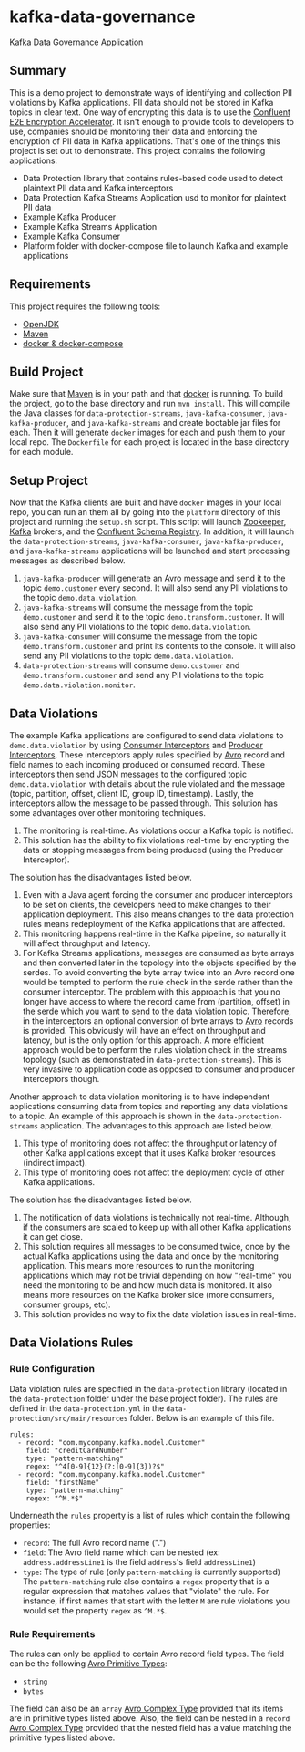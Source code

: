 # kafka-data-governance
Kafka Data Governance Application

## Summary

This is a demo project to demonstrate ways of identifying and collection PII violations by Kafka applications. PII data
should not be stored in Kafka topics in clear text. One way of encrypting this data is to use the 
[Confluent E2E Encryption Accelerator](https://www.confluent.io/confluent-accelerators/#end-to-end-encryption-and-tokenization).
It isn't enough to provide tools to developers to use, companies should be monitoring their data and enforcing the
encryption of PII data in Kafka applications. That's one of the things this project is set out to demonstrate. This
project contains the following applications:

* Data Protection library that contains rules-based code used to detect plaintext PII data and Kafka interceptors
* Data Protection Kafka Streams Application usd to monitor for plaintext PII data
* Example Kafka Producer
* Example Kafka Streams Application
* Example Kafka Consumer
* Platform folder with docker-compose file to launch Kafka and example applications

## Requirements

This project requires the following tools:

* [OpenJDK](https://download.java.net/openjdk/jdk11/ri/openjdk-11+28_linux-x64_bin.tar.gz)
* [Maven](https://dlcdn.apache.org/maven/maven-3/3.8.6/binaries/apache-maven-3.8.6-bin.zip)
* [docker & docker-compose](https://desktop.docker.com/mac/main/amd64/Docker.dmg?utm_source=docker&utm_medium=webreferral&utm_campaign=dd-smartbutton&utm_location=module)

## Build Project

Make sure that [Maven](https://dlcdn.apache.org/maven/maven-3/3.8.6/binaries/apache-maven-3.8.6-bin.zip) is in your path
and that [docker](https://desktop.docker.com/mac/main/amd64/Docker.dmg?utm_source=docker&utm_medium=webreferral&utm_campaign=dd-smartbutton&utm_location=module)
is running. To build the project, go to the base directory and run `mvn install`. This will compile the Java classes for
`data-protection-streams`, `java-kafka-consumer`, `java-kafka-producer`, and `java-kafka-streams` and 
create bootable jar files for each. Then it will generate `docker` images for each and push them to your local repo. The 
`Dockerfile` for each project is located in the base directory for each module.

## Setup Project

Now that the Kafka clients are built and have `docker` images in your local repo, you can run an them all
by going into the `platform` directory of this project and running the `setup.sh` script. This script will launch [Zookeeper](https://zookeeper.apache.org/),
[Kafka](https://kafka.apache.org/) brokers, and the [Confluent Schema Registry](https://docs.confluent.io/platform/current/schema-registry/index.html).
In addition, it will launch the `data-protection-streams`, `java-kafka-consumer`, `java-kafka-producer`, and 
`java-kafka-streams` applications will be launched and start processing messages as described below.

1) `java-kafka-producer` will generate an Avro message and send it to the topic `demo.customer` every second. It will 
also send any PII violations to the topic `demo.data.violation`.
2) `java-kafka-streams` will consume the message from the topic `demo.customer` and send it to the topic 
`demo.transform.customer`. It will also send any PII violations to the topic `demo.data.violation`.
3) `java-kafka-consumer` will consume the message from the topic `demo.transform.customer` and print its contents to the 
console. It will also send any PII violations to the topic `demo.data.violation`.
4) `data-protection-streams` will consume `demo.customer` and `demo.transform.customer` and send any PII violations to 
the topic `demo.data.violation.monitor`.

## Data Violations

The example Kafka applications are configured to send data violations to `demo.data.violation` by using 
[Consumer Interceptors](https://kafka.apache.org/30/javadoc/org/apache/kafka/clients/consumer/ConsumerInterceptor.html) and
[Producer Interceptors](https://kafka.apache.org/30/javadoc/org/apache/kafka/clients/producer/ProducerInterceptor.html).
These interceptors apply rules specified by [Avro](https://avro.apache.org/docs/1.11.1/specification/_print/) record and 
field names to each incoming produced or consumed record. These interceptors then send JSON messages to the configured 
topic `demo.data.violation` with details about the rule violated and the message (topic, partition, offset, client ID,
group ID, timestamp). Lastly, the interceptors allow the message to be passed through. This solution has some advantages
over other monitoring techniques.

1) The monitoring is real-time. As violations occur a Kafka topic is notified.
2) This solution has the ability to fix violations real-time by encrypting the data or stopping messages from being
produced (using the Producer Interceptor).

The solution has the disadvantages listed below.

1) Even with a Java agent forcing the consumer and producer interceptors to be set on clients, the developers need to
make changes to their application deployment. This also means changes to the data protection rules means redeployment
of the Kafka applications that are affected.
2) This monitoring happens real-time in the Kafka pipeline, so naturally it will affect throughput and latency.
3) For Kafka Streams applications, messages are consumed as byte arrays and then converted later in the topology into
the objects specified by the serdes. To avoid converting the byte array twice into an Avro record one would be tempted 
to perform the rule check in the serde rather than the consumer interceptor. The problem with this approach is that you
no longer have access to where the record came from (partition, offset) in the serde which you want to send to the data
violation topic. Therefore, in the interceptors an optional conversion of byte arrays to
[Avro](https://avro.apache.org/docs/1.11.1/specification/_print/) records is provided. This obviously will have an
effect on throughput and latency, but is the only option for this approach. A more efficient approach would be to
perform the rules violation check in the streams topology (such as demonstrated in `data-protection-streams`). This is
very invasive to application code as opposed to consumer and producer interceptors though.

Another approach to data violation monitoring is to have independent applications consuming data from topics and 
reporting any data violations to a topic. An example of this approach is shown in the  `data-protection-streams` 
application. The advantages to this approach are listed below.

1) This type of monitoring does not affect the throughput or latency of other Kafka applications except that it uses
Kafka broker resources (indirect impact).
2) This type of monitoring does not affect the deployment cycle of other Kafka applications.

The solution has the disadvantages listed below.

1) The notification of data violations is technically not real-time. Although, if the consumers are scaled to keep up
with all other Kafka applications it can get close.
2) This solution requires all messages to be consumed twice, once by the actual Kafka applications using the data and
once by the monitoring application. This means more resources to run the monitoring applications which may not be
trivial depending on how "real-time" you need the monitoring to be and how much data is monitored. It also means more
resources on the Kafka broker side (more consumers, consumer groups, etc).
3) This solution provides no way to fix the data violation issues in real-time.

## Data Violations Rules

### Rule Configuration

Data violation rules are specified in the `data-protection` library (located in the  `data-protection` folder under the 
base project folder). The rules are defined in the `data-protection.yml` in the `data-protection/src/main/resources`
folder. Below is an example of this file.
```
rules:
  - record: "com.mycompany.kafka.model.Customer"
    field: "creditCardNumber"
    type: "pattern-matching"
    regex: "^4[0-9]{12}(?:[0-9]{3})?$"
  - record: "com.mycompany.kafka.model.Customer"
    field: "firstName"
    type: "pattern-matching"
    regex: "^M.*$"
```
Underneath the `rules` property is a list of rules which contain the following properties:
* `record`: The full Avro record name ("<record-namespace>.<record-name>")
* `field`: The Avro field name which can be nested (ex: `address.addressLine1` is the field `address`'s field `addressLine1`)
* `type`: The type of rule (only `pattern-matching` is currently supported)
The `pattern-matching` rule also contains a `regex` property that is a regular expression that matches values that 
"violate" the rule. For instance, if first names that start with the letter `M` are rule violations you would set the
property `regex` as `^M.*$`.

### Rule Requirements

The rules can only be applied to certain Avro record field types. The field can be the following 
[Avro Primitive Types](https://avro.apache.org/docs/1.11.1/specification/#primitive-types):

* `string`
* `bytes`

The field can also be an `array` [Avro Complex Type](https://avro.apache.org/docs/1.11.1/specification/#complex-types)
provided that its items are in primitive types listed above. Also, the field can be nested in a `record` 
[Avro Complex Type](https://avro.apache.org/docs/1.11.1/specification/#complex-types) provided that the nested field
has a value matching the primitive types listed above.




